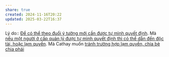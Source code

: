 ```yaml
---
share: true
created: 2024-11-16T20:22
updated: 2025-03-22T16:37
---
```

Lý do:: [Để có thể theo đuổi ý tưởng mới cần được tự mình quyết định](../../../../../../%E2%9A%A1Hi%E1%BB%83u%20bi%E1%BA%BFt%20s%C3%A2u/T%C3%A2m%20l%C3%BD%20h%E1%BB%8Dc%20qu%E1%BA%A3n%20l%C3%BD%20v%C3%A0%20lao%20%C4%91%E1%BB%99ng/M%C3%B4i%20tr%C6%B0%E1%BB%9Dng%20l%C3%A0m%20vi%E1%BB%87c/%C4%90%E1%BB%83%20c%C3%B3%20th%E1%BB%83%20theo%20%C4%91u%E1%BB%95i%20%C3%BD%20t%C6%B0%E1%BB%9Fng%20m%E1%BB%9Bi%20c%E1%BA%A7n%20%C4%91%C6%B0%E1%BB%A3c%20t%E1%BB%B1%20m%C3%ACnh%20quy%E1%BA%BFt%20%C4%91%E1%BB%8Bnh.md). Mà [nếu một người ở cấp quản lý được tự mình quyết định thì có thể dẫn đến độc tài, hoặc lạm quyền](../../../../../../%E2%9A%A1Hi%E1%BB%83u%20bi%E1%BA%BFt%20s%C3%A2u/T%C3%A2m%20l%C3%BD%20h%E1%BB%8Dc%20qu%E1%BA%A3n%20l%C3%BD%20v%C3%A0%20lao%20%C4%91%E1%BB%99ng/M%C3%B4i%20tr%C6%B0%E1%BB%9Dng%20l%C3%A0m%20vi%E1%BB%87c/N%E1%BA%BFu%20m%E1%BB%99t%20ng%C6%B0%E1%BB%9Di%20%E1%BB%9F%20c%E1%BA%A5p%20qu%E1%BA%A3n%20l%C3%BD%20%C4%91%C6%B0%E1%BB%A3c%20t%E1%BB%B1%20m%C3%ACnh%20quy%E1%BA%BFt%20%C4%91%E1%BB%8Bnh%20th%C3%AC%20c%C3%B3%20th%E1%BB%83%20d%E1%BA%ABn%20%C4%91%E1%BA%BFn%20%C4%91%E1%BB%99c%20t%C3%A0i,%20ho%E1%BA%B7c%20l%E1%BA%A1m%20quy%E1%BB%81n.md). Mà Cathay muốn [tránh trường hợp lạm quyền, chia bè chia phái](./Tr%C3%A1nh%20tr%C6%B0%E1%BB%9Dng%20h%E1%BB%A3p%20l%E1%BA%A1m%20quy%E1%BB%81n,%20chia%20b%C3%A8%20chia%20ph%C3%A1i.md)